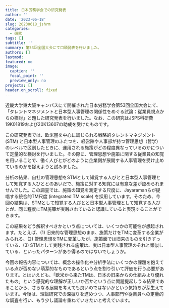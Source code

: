 ```yaml
---
title: 日本労務学会での研究発表
author: ''
date: '2023-06-18'
slug: 20230618_jshrm
categories:
  - 研究
tags: []
subtitle: ''
summary: 第53回全国大会にて口頭発表を行いました。
authors: []
lastmod: 
featured: no
image:
  caption: ''
  focal_point: ''
  preview_only: no
projects: []
header.on_scroll: fixed
---
```


近畿大学東大阪キャンパスにて開催された日本労務学会第53回全国大会にて、「タレントマネジメントと日本型人事管理の関係性をめぐる試論：従業員視点からの検討」と題した研究発表を行いました。なお、この研究はJSPS科研費19K01819および20K13607の助成を受けたものです。

この研究発表では、欧米圏を中心に論じられる戦略的タレントマネジメント (STM) と日本型人事管理のふたつを、経営陣や人事部が持つ管理思想（哲学）のレベルで区別したときに、運用される施策がどの程度異なっているのかについて定量的な検討を行いました。その際に、管理思想や施策に関する従業員の知覚を用いることで、働く人びとがどのように企業側が展開する人事管理を受け止めているのかを捉えようと試みました。

分析の結果、自社の管理思想をSTMとして知覚する人びとと日本型人事管理として知覚する人びととのあいだで、施策に対する知覚には有意な差が認められませんでした。この調査では、施策の知覚を測定する尺度に、Jayaramanらが提唱する統合的TM尺度 (integrated TM scale) を採用しています。そのため、今回の結果は、STMとして知覚する人びとと日本型人事管理として知覚する人びとが、同じ程度にTM施策が実践されていると認識していると表現することができます。

この結果をどう解釈すべきかという点については、いくつかの可能性が想起されます。たとえば、(1) 旧来的な管理思想のまま、施策だけをTMに変革する企業がみられる、(2) 管理思想をTMに変革したが、施策面では旧来のものを引きずっている、(3) STMとして実践される施策は、実は日本型人事管理のそれと類似している、といったパターンがあり得るのではないでしょうか。

今回の報告内容については、概念の操作化や分析手法にいくつかの課題を抱えている点が否めない萌芽的なものであるという点を割り引いて評価を行う必要があります。とはいえども、「欧米から来たTMは、日本の旧来からの仕組みより優れたもの」という感覚的な理解が正しいか否かという点に問題提起しうる結果であることから、さらなる展開を考えても良いのではないかという気持ちが芽生えています。今後は、理論研究での深掘りを進めつつ、人事部門や従業員への定量的な調査を行い、もう少し議論を重ねていきたいと考えています。